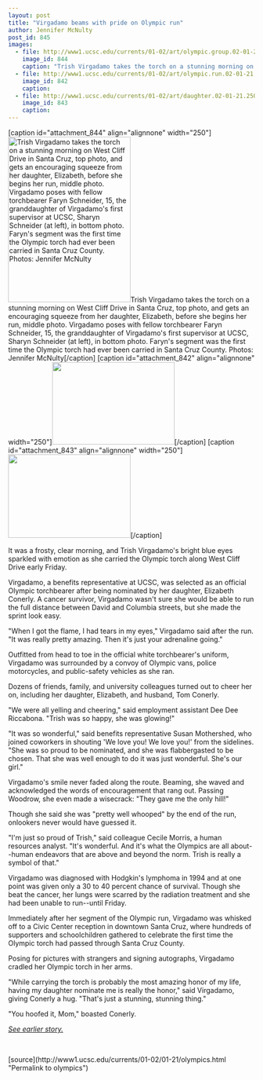 ```yaml
---
layout: post
title: "Virgadamo beams with pride on Olympic run"
author: Jennifer McNulty
post_id: 845
images:
  - file: http://www1.ucsc.edu/currents/01-02/art/olympic.group.02-01-21.250.jpg
    image_id: 844
    caption: "Trish Virgadamo takes the torch on a stunning morning on West Cliff Drive in Santa Cruz, top photo, and gets an encouraging squeeze from her daughter, Elizabeth, before she begins her run, middle photo. Virgadamo poses with fellow torchbearer Faryn Schneider, 15, the granddaughter of Virgadamo's first supervisor at UCSC, Sharyn Schneider (at left), in bottom photo. Faryn's segment was the first time the Olympic torch had ever been carried in Santa Cruz County. Photos: Jennifer McNulty"
  - file: http://www1.ucsc.edu/currents/01-02/art/olympic.run.02-01-21.250.jpg
    image_id: 842
    caption: 
  - file: http://www1.ucsc.edu/currents/01-02/art/daughter.02-01-21.250.jpg
    image_id: 843
    caption: 
---
```


[caption id="attachment_844" align="alignnone" width="250"]<a href="http://localhost/mysite/wp-content/uploads/2002/01/olympic.group.02-01-21.250.jpg"><img class="size-full wp-image-844" src="http://localhost/mysite/wp-content/uploads/2002/01/olympic.group.02-01-21.250.jpg" alt="Trish Virgadamo takes the torch on a stunning morning on West Cliff Drive in Santa Cruz, top photo, and gets an encouraging squeeze from her daughter, Elizabeth, before she begins her run, middle photo. Virgadamo poses with fellow torchbearer Faryn Schneider, 15, the granddaughter of Virgadamo's first supervisor at UCSC, Sharyn Schneider (at left), in bottom photo. Faryn's segment was the first time the Olympic torch had ever been carried in Santa Cruz County. Photos: Jennifer McNulty" width="250" height="337" /></a>Trish Virgadamo takes the torch on a stunning morning on West Cliff Drive in Santa Cruz, top photo, and gets an encouraging squeeze from her daughter, Elizabeth, before she begins her run, middle photo. Virgadamo poses with fellow torchbearer Faryn Schneider, 15, the granddaughter of Virgadamo's first supervisor at UCSC, Sharyn Schneider (at left), in bottom photo. Faryn's segment was the first time the Olympic torch had ever been carried in Santa Cruz County. Photos: Jennifer McNulty[/caption]
[caption id="attachment_842" align="alignnone" width="250"]<a href="http://localhost/mysite/wp-content/uploads/2002/01/olympic.run.02-01-21.250.jpg"><img class="size-full wp-image-842" src="http://localhost/mysite/wp-content/uploads/2002/01/olympic.run.02-01-21.250.jpg" alt="" width="250" height="168" /></a>[/caption]
[caption id="attachment_843" align="alignnone" width="250"]<a href="http://localhost/mysite/wp-content/uploads/2002/01/daughter.02-01-21.250.jpg"><img class="size-full wp-image-843" src="http://localhost/mysite/wp-content/uploads/2002/01/daughter.02-01-21.250.jpg" alt="" width="250" height="170" /></a>[/caption]
<p>
  It was a frosty, clear morning, and Trish Virgadamo's bright blue eyes sparkled with emotion as she carried the Olympic torch along West Cliff Drive early Friday.
</p>Virgadamo, a benefits representative at UCSC, was selected as an official Olympic torchbearer after being nominated by her daughter, Elizabeth Conerly. A cancer survivor, Virgadamo wasn't sure she would be able to run the full distance between David and Columbia streets, but she made the sprint look easy.
<p>
  "When I got the flame, I had tears in my eyes," Virgadamo said after the run. "It was really pretty amazing. Then it's just your adrenaline going."
</p>
<p>
  Outfitted from head to toe in the official white torchbearer's uniform, Virgadamo was surrounded by a convoy of Olympic vans, police motorcycles, and public-safety vehicles as she ran.
</p>
<p>
  Dozens of friends, family, and university colleagues turned out to cheer her on, including her daughter, Elizabeth, and husband, Tom Conerly.
</p>
<p>
  "We were all yelling and cheering," said employment assistant Dee Dee Riccabona. "Trish was so happy, she was glowing!"
</p>
<p>
  "It was so wonderful," said benefits representative Susan Mothershed, who joined coworkers in shouting 'We love you! We love you!' from the sidelines. "She was so proud to be nominated, and she was flabbergasted to be chosen. That she was well enough to do it was just wonderful. She's our girl."
</p>
<p>
  Virgadamo's smile never faded along the route. Beaming, she waved and acknowledged the words of encouragement that rang out. Passing Woodrow, she even made a wisecrack: "They gave me the only hill!"
</p>
<p>
  Though she said she was "pretty well whooped" by the end of the run, onlookers never would have guessed it.
</p>
<p>
  "I'm just so proud of Trish," said colleague Cecile Morris, a human resources analyst. "It's wonderful. And it's what the Olympics are all about--human endeavors that are above and beyond the norm. Trish is really a symbol of that."
</p>
<p>
  Virgadamo was diagnosed with Hodgkin's lymphoma in 1994 and at one point was given only a 30 to 40 percent chance of survival. Though she beat the cancer, her lungs were scarred by the radiation treatment and she had been unable to run--until Friday.
</p>
<p>
  Immediately after her segment of the Olympic run, Virgadamo was whisked off to a Civic Center reception in downtown Santa Cruz, where hundreds of supporters and schoolchildren gathered to celebrate the first time the Olympic torch had passed through Santa Cruz County.
</p>
<p>
  Posing for pictures with strangers and signing autographs, Virgadamo cradled her Olympic torch in her arms.
</p>
<p>
  "While carrying the torch is probably the most amazing honor of my life, having my daughter nominate me is really the honor," said Virgadamo, giving Conerly a hug. "That's just a stunning, stunning thing."
</p>
<p>
  "You hoofed it, Mom," boasted Conerly.
</p>
<p>
  <a href="http://www.ucsc.edu/currents/01-02/01-14/torch.html"><i>See earlier story.</i></a>
</p>
<p>
  <br>

</p>
<p>

</p>
[source](http://www1.ucsc.edu/currents/01-02/01-21/olympics.html "Permalink to olympics")

